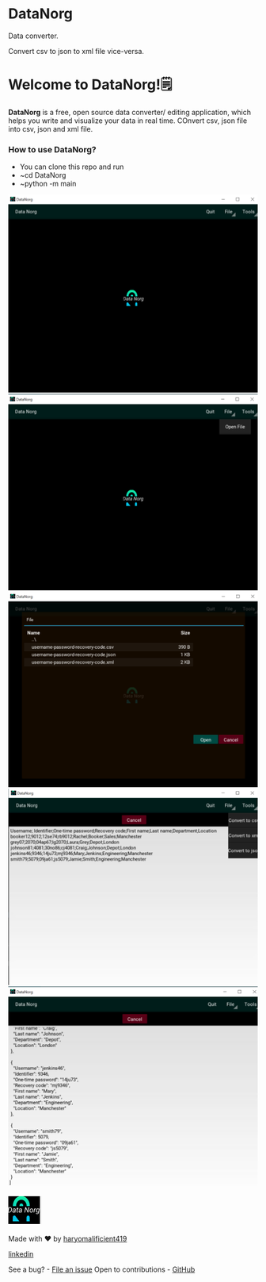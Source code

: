 # DataNorg
Data converter.

Convert csv to json to xml file  vice-versa.

# Welcome to DataNorg!🗒️

**DataNorg** is a free, open source data converter/ editing application, which helps you write and visualize your data in real time. COnvert csv, json file into csv, json and xml file.

### How to use DataNorg?

- You can clone this repo and run
- ~cd DataNorg
- ~python -m main

![DataNorg steps](https://github.com/haryomalificient419/DataNorg/blob/main/images/datanorg%20startscreen.PNG)
![DataNorg steps](https://github.com/haryomalificient419/DataNorg/blob/main/images/openfile.PNG)
![DataNorg steps](https://github.com/haryomalificient419/DataNorg/blob/main/images/clickonfile.PNG)
![DataNorg steps](https://github.com/haryomalificient419/DataNorg/blob/main/images/convert%20file.PNG)
![DataNorg steps](https://github.com/haryomalificient419/DataNorg/blob/main/images/openjsonfile.PNG)


![DataNorg icon](https://github.com/haryomalificient419/DataNorg/blob/main/images/datanorg.png)



Made with ❤ by [haryomalificient419](https://nakshatrasaxena.me)

[linkedin](https://www.linkedin.com/in/temidola-ayoola-a07204211/)

See a bug? - [File an issue](https://github.com/haryomalificient419/DataNorg/issues)
Open to contributions - [GitHub](https://github.com/haryomalificient419/DataNorg)




